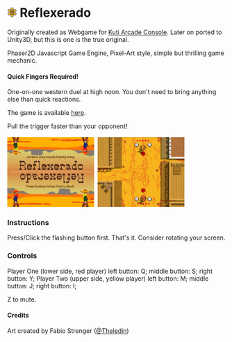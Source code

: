 <img src="assets/favicon.png" height="22">&nbsp;Reflexerado
======

Originally created as Webgame for [Kuti Arcade Console](http://kuti-arcade.com/).
Later on ported to Unity3D, but this is one is the true original.

Phaser2D Javascript Game Engine, Pixel-Art style, simple but thrilling game mechanic.

#### Quick Fingers Required!

One-on-one western duel at high noon. You don't need to bring anything else than quick reactions.

The game is available [here](http://kaufi07.bplaced.net/reflexerado/).

Pull the trigger faster than your opponent!
<br /><br />
<img src="assets/titlescreen.png" width="200">&nbsp;&nbsp;<img src="assets/screen.png" width="200">

### Instructions
Press/Click the flashing button first. That's it.
Consider rotating your screen.

### Controls

Player One (lower side, red player)
left button: Q; middle button: S; right button: Y;
Player Two (upper side, yellow player)
left button: M; middle button: J; right button: I;

Z to mute.

#### Credits

Art created by Fabio Strenger ([@Theledin](https://twitter.com/Theledin))